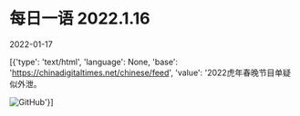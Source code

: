 # 每日一语 2022.1.16

2022-01-17

[{'type': 'text/html', 'language': None, 'base': 'https://chinadigitaltimes.net/chinese/feed', 'value': '2022虎年春晚节目单疑似外泄。

![GitHub](https://chinadigitaltimes.net/chinese/files/2022/01/1.16.jpg)'}]